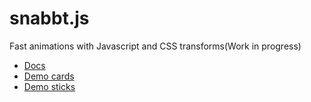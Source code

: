 snabbt.js
=========
Fast animations with Javascript and CSS transforms(Work in progress)

- [Docs](http://daniel-lundin.github.io/snabbt.js/)
- [Demo cards](http://daniel-lundin.github.io/snabbt.js/cards.html)
- [Demo sticks](http://daniel-lundin.github.io/snabbt.js/sticks.html)
